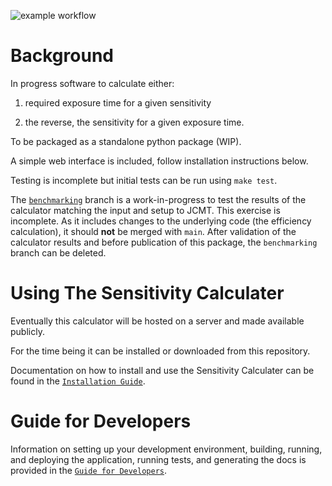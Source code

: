 ![example workflow](https://github.com/ukatc/AtLAST_sensitivity_calculator/actions/workflows/backend-tests.yml/badge.svg)


Background
==========

In progress software to calculate either:

1. required exposure time for a given sensitivity 

2. the reverse, the sensitivity for a given exposure time.

To be packaged as a standalone python package (WIP).

A simple web interface is included, follow installation instructions below.

Testing is incomplete but initial tests can be run using ``make test``.

The [``benchmarking``](https://github.com/ukatc/AtLAST_sensitivity_calculator/blob/benchmarking/README.md) branch is a work-in-progress to test the results of the calculator matching the input and setup to JCMT. This exercise is incomplete. As it includes changes to the underlying code (the efficiency calculation), it should **not** be merged with ``main``. 
After validation of the calculator results and before publication of this package, the ``benchmarking`` branch can be deleted.


Using The Sensitivity Calculater
================================
Eventually this calculator will be hosted on a server and made available publicly.

For the time being it can be installed or downloaded from this repository.

Documentation on how to install and use the Sensitivity Calculater can be found
in the [``Installation Guide``](docs/source/installation.rst).


Guide for Developers
====================
Information on setting up your development environment, building, running, and deploying the application, running tests,
and generating the docs is provided in the [``Guide for Developers``](docs/source/guide_for_developers.rst).
